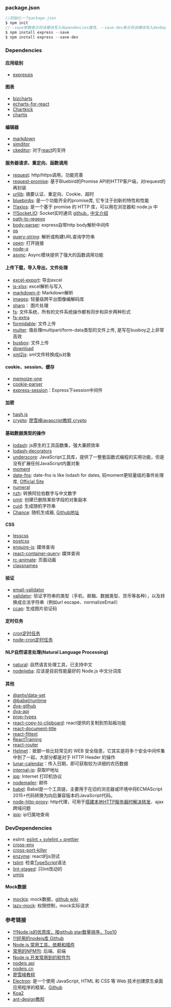 ### package.json
```js
//初始化一个package.json
$ npm init
//--save参数表示将该模块写入dependencies属性，--save-dev表示将该模块写入devDependencies属性
$ npm install express --save
$ npm install express --save-dev
```
### Dependencies
#### 应用级别
- [expressjs](https://expressjs.com/zh-cn/resources/middleware.html)
#### 图表
- [bizcharts](https://bizcharts.net/products/bizCharts/api/bizcharts)
- [echarts-for-react](https://www.npmjs.com/package/echarts-for-react)
- [Chartkick](https://chartkick.com/react)
- [chartjs](https://www.chartjs.org/)
#### 编辑器
- [markdown](https://www.npmjs.com/package/markdown)
- [simditor](https://github.com/mycolorway/simditor)
- [ckeditor](https://ckeditor.com/): 对于[react](https://ckeditor.com/docs/ckeditor5/latest/builds/guides/integration/frameworks/react.html)的支持
#### 服务器请求、重定向、函数调用
- [request](https://github.com/request/request): http/https调用，功能完善
- [request-promise](https://github.com/request/request-promise): 基于Bluebird的Promise API的HTTP客户端，对request的再封装
- [urllib](https://github.com/node-modules/urllib): 摘要认证、重定向、Cookie、超时
- [bluebirdjs](https://github.com/petkaantonov/bluebird): 是一个功能齐全的promise库, 它专注于创新的特性和性能
- [!!!axios](https://github.com/axios/axios): 是一个基于 promise 的 HTTP 库，可以用在浏览器和 node.js 中
- [!!!Socket.IO](https://socket.io/docs/#What-Socket-IO-is): Socket实时通讯 [github.](https://github.com/socketio/socket.io/blob/master/docs/README.md), [中文介绍](https://eggjs.org/zh-cn/intro/index.html)
- [path-to-regexp](https://github.com/pillarjs/path-to-regexp)
- [body-parser](https://github.com/expressjs/body-parser): express自带http body解析中间件
- [qs](https://github.com/ljharb/qs)
- [query-string](https://www.npmjs.com/package/query-string): 解析或构建URL查询字符串
- [open](https://www.npmjs.com/package/open): 打开链接
- [node-q](https://www.npmjs.com/package/node-q)
- [async](https://github.com/caolan/async): Async模块提供了强大的函数调用功能
#### 上传下载，导入导出，文件处理
- [excel-export](https://www.npmjs.com/package/excel-export): 导出excel
- [js-xlsx](https://www.npmjs.com/package/js-xlsx): excel解析与写入
- [markdown-it](https://github.com/markdown-it/markdown-it): Markdown解析
- [images](https://www.npmjs.com/package/images): 轻量级跨平台图像编解码库
- [sharp](https://github.com/lovell/sharp)： 图片处理
- [fs](http://nodejs.cn/api/fs.html): 文件系统，所有的文件系统操作都有同步和异步两种形式
- [fs-extra](https://www.npmjs.com/package/fs-extra)
- [formidable](https://www.npmjs.com/package/formidable): 文件上传
- [multer](https://github.com/expressjs/multer/blob/master/doc/README-zh-cn.md): 值处理multipart/form-data类型的文件上传, 是写在busboy之上非常高效
- [busboy](https://www.npmjs.com/package/busboy): 文件上传
- [download](https://github.com/kevva/download)
- [xml2js](https://github.com/Leonidas-from-XIV/node-xml2js): xml文件转换成js对象
#### cookie、session、缓存
- [memoize-one](https://github.com/alexreardon/memoize-one)
- [cookie-parser](https://github.com/expressjs/cookie-parser)
- [express-session](https://github.com/expressjs/session)：Express下session中间件
#### 加密
- [hash.js](https://github.com/indutny/hash.js?files=1)
- [crypto](https://nodejs.org/api/crypto.html#): [廖雪峰javascript教程 crypto](https://www.liaoxuefeng.com/wiki/001434446689867b27157e896e74d51a89c25cc8b43bdb3000/001434501504929883d11d84a1541c6907eefd792c0da51000)
#### 基础数据类型的操作
- [lodash](https://www.lodashjs.com/docs/4.17.5.html): js原生的工具函数集，强大兼顾效率
- [lodash-decorators](https://steelsojka.github.io/lodash-decorators/variable/index.html)
- [underscore](http://www.bootcss.com/p/underscore/#): JavaScript工具库，提供了一整套函数式编程的实用功能，但是没有扩展任何JavaScript内置对象
- [moment](https://momentjs.com/)
- [date-fns](https://github.com/date-fns/date-fns): date-fns is like lodash for dates, 较moment更轻量级的事件处理库, [Official Site](https://date-fns.org/#)
- [numeral](http://numeraljs.com/#use-it)
- [nzh](https://github.com/cnwhy/nzh): 转换阿拉伯数字与中文数字
- [omit](https://github.com/benjycui/omit.js/): 创建已删除某些字段的对象副本
- [cuid](https://www.npmjs.com/package/cuid): 生成随机字符串
- [Chance](https://chancejs.com/usage/node.html): 随机生成器, [Github地址](https://github.com/chancejs/chancejs)
#### CSS
- [lesscss](http://lesscss.org/#)
- [postcss](https://github.com/postcss/postcss/blob/master/README-cn.md)
- [enquire-js](http://wicky.nillia.ms/enquire.js/#quick-start): 媒体查询
- [react-container-query](https://github.com/d6u/react-container-query): 媒体查询
- [rc-animate](https://motion.ant.design/): 页面动画
- [classnames](https://github.com/JedWatson/classnames)
#### 验证
- [email-validator](https://www.npmjs.com/package/email-validator)
- [validator](https://www.npmjs.com/package/validator): 验证字符串的类型（手机、邮箱、数据类型、货币等各种），以及转换成合法字符串（例如url escape、normalizeEmail）
- [ccap](https://www.npmjs.com/package/ccap): 生成图片验证码
#### 定时任务
- [cron定时任务](https://www.npmjs.com/package/cron)
- [node-cron定时任务](https://www.npmjs.com/package/node-cron)
#### NLP自然语言处理(Natural Language Processing)
- [natural](https://github.com/NaturalNode/natural): 自然语言处理工具，已支持中文
- [nodejieba](https://github.com/yanyiwu/nodejieba): 应该是目前性能最好的 Node.js 中文分词库
#### 其他
- [@antv/data-set](https://antv.alipay.com/zh-cn/index.html#__products)
- [@babel/runtime](https://babeljs.io/docs/en/)
- [dva-github](https://github.com/dvajs/dva/blob/master/README_zh-CN.md)
- [dva-api](https://dvajs.com/api/#dva)
- [prop-types](https://www.npmjs.com/package/prop-types)
- [react-copy-to-clipboard](https://www.npmjs.com/package/react-copy-to-clipboard): react提供的复制到剪贴板功能
- [react-document-title](https://github.com/gaearon/react-document-title)
- [react-fittext](http://react-fittext.kennethormandy.com/?selectedKind=FitText&selectedStory=Welcome&full=0&addons=0&stories=1&panelRight=0)
- [ReactTraining](https://github.com/ReactTraining)
- [react-router](https://reacttraining.com/react-router/core/api/Router)
- [Helmet](https://helmetjs.github.io/#)：抵御一些比较常见的 WEB 安全隐患，它其实是将多个安全中间件集中到了一起，大部分都是对于 HTTP Header 的操作
- [lunar-calendar](https://www.npmjs.com/package/lunar-calendar)：传入日期，即可获取较为详细的农历数据
- [internal-ip](https://github.com/sindresorhus/internal-ip): 获取IP地址
- [ipp](https://github.com/williamkapke/ipp): Internet 打印机协议
- [nodemailer](https://nodemailer.com/about/): 邮件
- [babel](https://babel.docschina.org/docs/en/): Babel是一个工具链，主要用于在旧的浏览器或环境中将ECMAScript 2015+代码转换为向后兼容版本的JavaScript代码。
- [node-http-proxy](https://github.com/nodejitsu/node-http-proxyy): http代理，可用于[搭建本地HTTP服务器时解决转发](https://segmentfault.com/a/1190000005101903)、ajax跨域问题
- [ipip](https://www.ipip.net/support/api.html): ip归属地查询


### DevDependencies
- eslint: [eslint + sylelint + prettier](https://github.com/collections/clean-code-linters)
- [cross-env](https://github.com/kentcdodds/cross-env)
- [cross-port-killer](https://github.com/milewski/cross-port-killer)
- [enzyme](https://github.com/airbnb/enzyme): react的js测试
- [tslint](https://palantir.github.io/tslint/#): 检查[TypeScript](https://www.typescriptlang.org/docs/home.html)语法
- [lint-staged](https://segmentfault.com/a/1190000009546913): 只lint改动的
- [umijs](https://umijs.org/zh/guide/#%E7%89%B9%E6%80%A7)
#### Mock数据
- [mockjs](http://mockjs.com/): mock数据，[github wiki](https://github.com/nuysoft/Mock/wiki)
- [lazy-mock](https://wjkang.github.io/lazy-mock/#/quickstart): 权限控制，mock实际请求

### 参考链接
- [!!!Node.js的优质库，按github star数量排序，Top10](http://awehunt.com/?tnid=5af1c0b67b4fac67bf3af2b4)
- [!!!好用的nodejs库 Github](https://github.com/sindresorhus/awesome-nodejs)
- [Node.js 常用工具、依赖和插件](https://www.jianshu.com/p/43e73134ec42)
- [常用的NPM包](https://cnodejs.org/topic/5b10eef857137f22415c482a): 后端、前端
- [Node.js 开发常用到的软件包](https://juejin.im/entry/58e45cd061ff4b006b2f65bf)
- [nodejs api](https://nodejs.org/api/)
- [nodejs cn](http://nodejs.cn/api/)
- [廖雪峰教程](https://www.liaoxuefeng.com/)
- [Electron](https://electronjs.org/):  是一个使用 JavaScript, HTML 和 CSS 等 Web 技术创建原生桌面应用程序的框架。[Github](https://github.com/electron/electron)
- [Koa2](https://demopark.github.io/koa-docs-Zh-CN/)
- [ant-design教程](https://www.yuque.com/ant-design/course/lifemethods)
